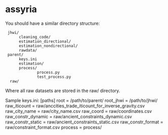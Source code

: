 # assyria

You should have a similar directory structure:

     jhwi/
          cleaning_code/
          estimation_directional/
          estimation_nondirectional/
          rawdata/
     parent/
          keys.ini
          estimation/
          process/
                  process.py
                  test_process.py
	  raw/

Where all raw datasets are stored in the raw/ directory.

Sample keys.ini:
     [paths]
     root = /path/to/parent/
     root_jhwi = /path/to/jhwi/
     raw_iticount = raw/anccities_trade_iticount_for_inverse_gravity.csv
     raw_city_name = raw/city_name.csv
     raw_coord = raw/coordinates.csv
     raw_constr_dynamic = raw/ancient_constraints_dynamic.csv
     raw_constr_static = raw/ancient_constraints_static.csv
     raw_constr_format = raw/constraint_format.csv
     process = process/
